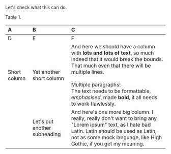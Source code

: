 Let's check what this can do.

Table 1.

|A	|B	|C	|
|:---|:---|:---|
|D	|E	|F|
|Short column|Yet another short column|And here we should have a column with **lots and lots of text**, so much indeed that it would break the bounds.<br/>That much even that there will be multiple lines.<br/><br/>Multiple paragraphs!<br/>The text needs to be formattable, *emphasised*, made **bold**, it all needs to work flawlessly.|
| |Let's put another subheading|And here's one more big column. I really, really don't want to bring any "Lorem ipsum" text, as I hate bad Latin. Latin should be used as Latin, not as some mock language, like High Gothic, if you get my meaning.|


